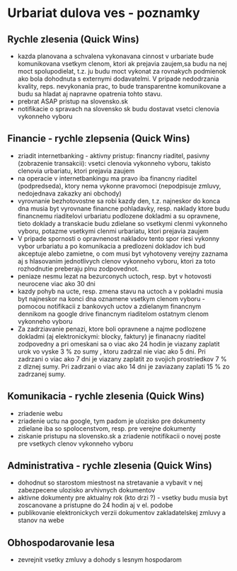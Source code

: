 # Urbariat dulova ves - poznamky

## Rychle zlesenia (Quick Wins)
 - kazda planovana a schvalena vykonavana cinnost v urbariate bude komunikovana vsetkym clenom, ktori ak prejavia zaujem,sa budu na nej moct spolupodielat, t.z. ju budu moct vykonat za rovnakych podmienok ako bola dohodnuta s externymi dodavatelmi. V pripade nedodrzania kvality, reps. nevykonania prac, to bude transparentne komunikovane a budu sa hladat aj napravne opatrenia tohto stavu.
 - prebrat ASAP pristup na slovensko.sk
 - notifikacie o spravach na slovensko sk budu dostavat vsetci clenovia vykonneho vyboru 



## Financie - rychle zlepsenia (Quick Wins)
 - zriadit internetbanking - aktivny pristup: financny riaditel, pasivny (zobrazenie transakcii): vsetci clenovia vykonneho vyboru, takisto clenovia urbariatu, ktori prejavia zaujem
 - na operacie v internetbankingu ma pravo iba financny riaditel (podpredseda), ktory nema vykonne pravomoci (nepodpisuje zmluvy, nedojednava zakazky ani obchody)
 - vyrovnanie bezhotovostne sa robi kazdy den, t.z. najneskor do konca dna musia byt vyrovnane financne pohladavky, resp. naklady ktore budu financnemu riaditelovi urbariatu podlozene dokladmi a su opravnene, tieto doklady a transkacie budu zdielane so vsetkymi clenmi vykonneho vyboru, potazme vsetkymi clenmi urbariatu, ktori prejavia zaujem
 - V pripade spornosti o opravnenost nakladov tento spor riesi vykonny vybor urbariatu a po komunikacia a predlozeni dokladov ich bud akceptuje alebo zamietne, o com musi byt vyhotoveny verejny zaznama aj s hlasovanim jednotlivych clenov vykonneho vyboru, ktori za toto rozhodnutie preberaju plnu zodpovednot.
 - peniaze nesmu lezat na bezurconych uctoch, resp. byt v hotovosti neurocene viac ako 30 dni
 - kazdy pohyb na ucte, resp. zmena stavu na uctoch a v pokladni musia byt najneskor na konci dna oznamene vsetkym clenom vyboru - pomocou notifikacii z bankovych uctov a zdielanym financnym dennikom na google drive financnym riaditelom ostatnym clenom vykonneho vyboru
 - Za zadrziavanie penazi, ktore boli opravnene a najme podlozene dokladmi (aj elektronickymi: blocky, faktury) je finanacny riaditel zodpovedny a pri omeskani sa o viac ako 24 hodin je viazany zaplatit urok vo vyske 3 % zo sumy , ktoru zadrzal nie viac ako 5 dni. Pri zadrzani o viac ako 7 dni je viazany zaplatit zo svojich prostriedkov 7 % z dlznej sumy. Pri zadrzani o viac ako 14 dni je zaviazany zaplati 15 % zo zadrzanej sumy.


## Komunikacia  - rychle zlesenia (Quick Wins)
- zriadenie webu
- zriadenie uctu na google, tym padom je ulozisko pre dokumenty zdielane iba so spolocenstvom, resp. pre verejne dokumenty
- ziskanie pristupu na slovensko.sk a zriadenie notifikacii o novej poste pre vsetkych clenov vykonneho vyboru


## Administrativa - rychle zlesenia (Quick Wins)
- dohodnut so starostom miestnost na stretavanie a vybavit v nej zabezpecene ulozisko arvhivnych dokumentov
- aktivne dokumenty pre aktualny rok  (kto drzi ?) - vsetky budu musia byt zoscanovane a pristupne do 24 hodin aj v el. podobe
- publikovanie elektronickych verzii dokumentov zakladatelskej zmluvy a stanov na webe


## Obhospodarovanie lesa
 - zevrejnit vsetky zmluvy a dohody s lesnym hospodarom

